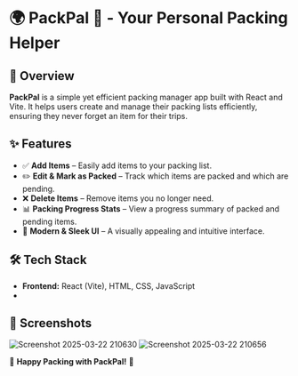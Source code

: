 # 🌍 PackPal 🎒 - Your Personal Packing Helper

## 🚀 Overview
**PackPal** is a simple yet efficient packing manager app built with React and Vite. It helps users create and manage their packing lists efficiently, ensuring they never forget an item for their trips.

## ✨ Features
- ✅ **Add Items** – Easily add items to your packing list.
- ✏️ **Edit & Mark as Packed** – Track which items are packed and which are pending.
- ❌ **Delete Items** – Remove items you no longer need.
- 📊 **Packing Progress Stats** – View a progress summary of packed and pending items.
- 🎨 **Modern & Sleek UI** – A visually appealing and intuitive interface.

## 🛠️ Tech Stack
- **Frontend:** React (Vite), HTML, CSS, JavaScript
- 
## 📸 Screenshots
![Screenshot 2025-03-22 210630](https://github.com/user-attachments/assets/a48e1a45-5858-47ff-a177-0f5367610ca5)
![Screenshot 2025-03-22 210656](https://github.com/user-attachments/assets/1a877614-1d54-4b26-832a-73c7e4f39d25)

🚀 **Happy Packing with PackPal!** 🎒

